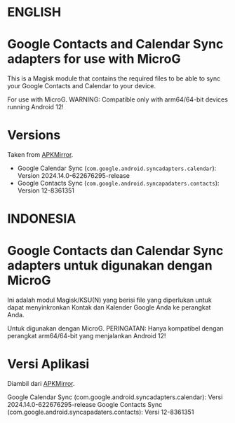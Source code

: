 # ENGLISH
# Google Contacts and Calendar Sync adapters for use with MicroG

This is a Magisk module that contains the required files to be able to sync your Google Contacts and Calendar to your device.

For use with MicroG. WARNING: Compatible only with arm64/64-bit devices running Android 12!

# Versions

Taken from [APKMirror](https://www.apkmirror.com/apk/google-inc/).

- Google Calendar Sync (`com.google.android.syncadapters.calendar`): Version 2024.14.0-622676295-release
- Google Contacts Sync (`com.google.android.syncapadaters.contacts`): Version 12-8361351

# INDONESIA
# Google Contacts dan Calendar Sync adapters untuk digunakan dengan MicroG

Ini adalah modul Magisk/KSU(N) yang berisi file yang diperlukan untuk dapat menyinkronkan Kontak dan Kalender Google Anda ke perangkat Anda.

Untuk digunakan dengan MicroG. PERINGATAN: Hanya kompatibel dengan perangkat arm64/64-bit yang menjalankan Android 12!

# Versi Aplikasi
Diambil dari [APKMirror](https://www.apkmirror.com/apk/google-inc/).

Google Calendar Sync (com.google.android.syncadapters.calendar): Versi 2024.14.0-622676295-release
Google Contacts Sync (com.google.android.syncapadaters.contacts): Versi 12-8361351
